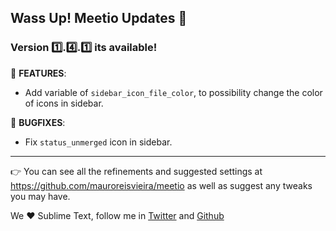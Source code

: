 ## Wass Up! Meetio Updates 🎁

### Version 1️⃣.4️⃣.1️⃣ its available!

📣 **FEATURES**:

* Add variable of `sidebar_icon_file_color`, to possibility change the color of icons in sidebar.

👾 **BUGFIXES**:

* Fix `status_unmerged` icon in sidebar.

---

👉 You can see all the refinements and suggested settings at https://github.com/mauroreisvieira/meetio
as well as suggest any tweaks you may have.

We ♥️ Sublime Text, follow me in [Twitter](https://twitter.com/mauroreisviera) and
[Github](https://github.com/mauroreisvieira/)
